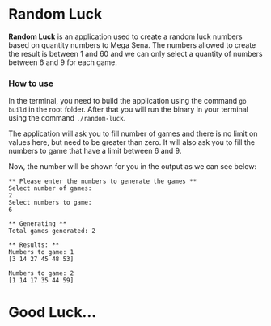 # Random Luck
**Random Luck** is an application used to create a random luck numbers based on quantity numbers to Mega Sena.
The numbers allowed to create the result is between 1 and 60 and we can only select a quantity of numbers between 6 and 9 for each game.

### How to use
In the terminal, you need to build the application using the command `go build` in the root folder.
After that you will run the binary in your terminal using the command `./random-luck`.



The application will ask you to fill number of games and there is no limit on values here, but need to be greater than zero.
It will also ask you to fill the numbers to game that have a limit between 6 and 9.

Now, the number will be shown for you in the output as we can see below:
```
** Please enter the numbers to generate the games **
Select number of games:
2
Select numbers to game:
6

** Generating **
Total games generated: 2

** Results: **
Numbers to game: 1
[3 14 27 45 48 53]

Numbers to game: 2
[1 14 17 35 44 59]

```

# Good Luck...
